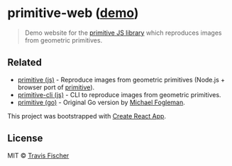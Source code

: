# primitive-web ([demo](https://transitive-bullshit.github.io/primitive-web/))

> Demo website for the [primitive JS library](https://github.com/transitive-bullshit/primitive) which reproduces images from geometric primitives.

## Related

- [primitive (js)](https://github.com/transitive-bullshit/primitive) - Reproduce images from geometric primitives (Node.js + browser port of [primitive](https://github.com/fogleman/primitive)).
- [primitive-cli (js)](https://github.com/transitive-bullshit/primitive-cli) - CLI to reproduce images from geometric primitives.
- [primitive (go)](https://github.com/fogleman/primitive) - Original Go version by [Michael Fogleman](https://www.michaelfogleman.com/).

This project was bootstrapped with [Create React App](https://github.com/facebook/create-react-app).

## License

MIT © [Travis Fischer](https://github.com/transitive-bullshit)
